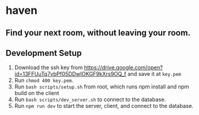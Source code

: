 # haven
## Find your next room, without leaving your room.

## Development Setup
1. Download the ssh key from https://drive.google.com/open?id=13FFUuTq7vbPf05DDwIOKGF9kXrs9OQ_f and save it at `key.pem`
2. Run `chmod 400 key.pem`.
3. Run `bash scripts/setup.sh` from root, which runs npm install and npm build on the client
4. Run `bash scripts/dev_server.sh` to connect to the database.
5. Run `npm run dev` to start the server, client, and connect to the database.
